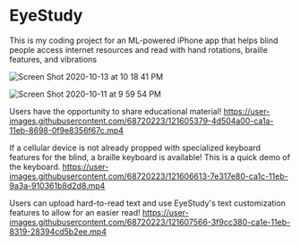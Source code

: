 # EyeStudy
This is my coding project for an ML-powered iPhone app that helps blind people access internet resources and read with hand rotations, braille features, and vibrations

![Screen Shot 2020-10-13 at 10 18 41 PM](https://user-images.githubusercontent.com/68720223/121604797-30674700-ca19-11eb-84e7-ca5e1193798d.png)


![Screen Shot 2020-10-11 at 9 59 54 PM](https://user-images.githubusercontent.com/68720223/121604870-5391f680-ca19-11eb-8090-f927f703310e.png)


Users have the opportunity to share educational material!
https://user-images.githubusercontent.com/68720223/121605379-4d504a00-ca1a-11eb-8698-0f9e8356f67c.mp4

If a cellular device is not already propped with specialized keyboard features for the blind, a braille keyboard is available! This is a quick demo of the keyboard.
https://user-images.githubusercontent.com/68720223/121606613-7e317e80-ca1c-11eb-9a3a-910361b8d2d8.mp4


Users can upload hard-to-read text and use EyeStudy's text customization features to allow for an easier read!
https://user-images.githubusercontent.com/68720223/121607566-3f9cc380-ca1e-11eb-8319-28394cd5b2ee.mp4







